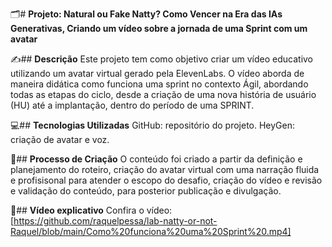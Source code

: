 🗂️# **Projeto: Natural ou Fake Natty? Como Vencer na Era das IAs Generativas, Criando um vídeo sobre a jornada de uma Sprint com um avatar**

✍## **Descrição**
Este projeto tem como objetivo criar um vídeo educativo utilizando um avatar virtual gerado pela ElevenLabs. O vídeo aborda de maneira didática como funciona uma sprint no contexto Ágil, abordando todas as etapas do ciclo, desde a criação de uma nova história de usuário (HU) até a implantação, dentro do período de uma SPRINT.

💻## **Tecnologias Utilizadas**
GitHub: repositório do projeto.
HeyGen: criação de avatar e voz.

🧠## **Processo de Criação**
O conteúdo foi criado a partir da definição e planejamento do roteiro, criação do avatar virtual com uma narração fluida e profisisonal para atender o escopo do desafio, criação do vídeo e revisão e validação do conteúdo, para posterior publicação e divulgação.

🎥## **Vídeo explicativo**
Confira o vídeo:
[https://github.com/raquelpessa/lab-natty-or-not-Raquel/blob/main/Como%20funciona%20uma%20Sprint%20.mp4]

